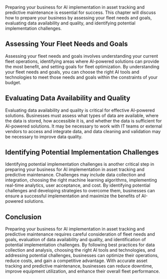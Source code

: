 

Preparing your business for AI implementation in asset tracking and predictive maintenance is essential for success. This chapter will discuss how to prepare your business by assessing your fleet needs and goals, evaluating data availability and quality, and identifying potential implementation challenges.

Assessing Your Fleet Needs and Goals
------------------------------------

Assessing your fleet needs and goals involves understanding your current fleet operations, identifying areas where AI-powered solutions can provide the most benefit, and setting goals for fleet optimization. By understanding your fleet needs and goals, you can choose the right AI tools and technologies to meet those needs and goals within the constraints of your budget.

Evaluating Data Availability and Quality
----------------------------------------

Evaluating data availability and quality is critical for effective AI-powered solutions. Businesses must assess what types of data are available, where the data is stored, how accessible it is, and whether the data is sufficient for AI-powered solutions. It may be necessary to work with IT teams or external vendors to access and integrate data, and data cleaning and validation may be necessary to improve data quality.

Identifying Potential Implementation Challenges
-----------------------------------------------

Identifying potential implementation challenges is another critical step in preparing your business for AI implementation in asset tracking and predictive maintenance. Challenges may include data collection and integration, choosing the right machine learning algorithms, implementing real-time analytics, user acceptance, and cost. By identifying potential challenges and developing strategies to overcome them, businesses can ensure a successful implementation and maximize the benefits of AI-powered solutions.

Conclusion
----------

Preparing your business for AI implementation in asset tracking and predictive maintenance requires careful consideration of fleet needs and goals, evaluation of data availability and quality, and identification of potential implementation challenges. By following best practices for data collection and analysis, choosing the right AI tools and technologies, and addressing potential challenges, businesses can optimize their operations, reduce costs, and gain a competitive advantage. With accurate asset tracking and predictive maintenance, businesses can reduce downtime, improve equipment utilization, and enhance their overall fleet performance.
